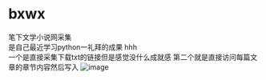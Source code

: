# bxwx
笔下文学小说网采集  
是自己最近学习python一礼拜的成果 hhh  
一个是直接采集下载txt的链接但是感觉没什么成就感
第二个就是直接访问每篇文章的章节内容然后写入
![image](https://raw.githubusercontent.com/song0223/bxwx/master/D6G%60%24EMV%243W2B4\(%25G67%5DJ4N.png)